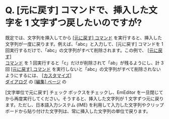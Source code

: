 # Q. \[元に戻す\] コマンドで、挿入した文字を 1 文字ずつ戻したいのですが?

既定では、文字列を挿入してから [\[元に戻す\] コマンド](../../cmd/edit/edit_undo) を実行すると、挿入した文字列が一度に戻ります。例えば、「abc」と入力して、\[元に戻す\]
コマンドを 1 回実行するだけで、「abc」の文字列がすべて削除されます。この例で、 [\[元に戻す\] \
コマンド](../../cmd/edit/edit_undo) を 1 回実行すると「c」だけが削除されて「ab」が残るようにし、計 3 回
[\[元に戻す\] コマンド](../../cmd/edit/edit_undo) を実行しないと「abc」の文字列がすべて削除されないようにするには、 [\[カスタマイズ\] \
ダイアログ](../../dlg/customize/index) の [\[編集\] ページ](../../dlg/customize/edit/index) の

\[文字単位で元に戻す\] チェック ボックスをチェックし、EmEditor
を一旦閉じてから再度実行してください。そうすると、挿入した文字列が 1 文字ずつ元に戻ります。ただし、日本語入力システム (IME)
を利用して入力した文字列やクリップボードから貼り付けた文字列は、常に挿入した文字列の単位で戻ります。
